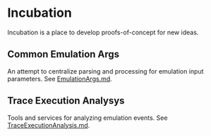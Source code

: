 # Incubation

Incubation is a place to develop proofs-of-concept for new ideas.

## Common Emulation Args

An attempt to centralize parsing and processing for emulation input parameters. See [EmulationArgs.md](./EmulationArgs.md).

## Trace Execution Analysys

Tools and services for analyzing emulation events. See [TraceExecutionAnalysis.md](./TraceExecutionAnalysis.md).
